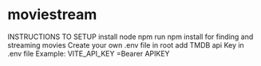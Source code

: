 # moviestream
INSTRUCTIONS TO SETUP
install node npm 
run npm install
for finding and streaming movies
Create your own .env file in root 
add TMDB api Key in .env file
Example:
VITE_API_KEY =Bearer APIKEY
